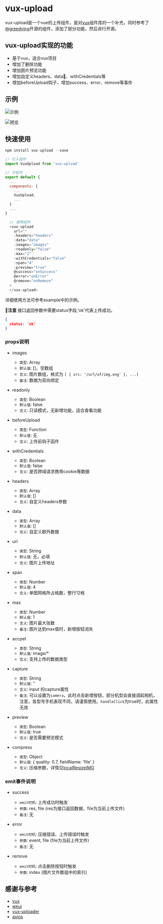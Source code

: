 # vux-upload

vux-upload是一个vue的上传组件，是对[vux](https://github.com/airyland/vux)组件库的一个补充，同时参考了[@greedying](https://github.com/greedying/vux-uploader)开源的组件，添加了部分功能，然后进行开源。

## vux-upload实现的功能

+ 基于vux，适合vux项目
+ 增加了删除功能
+ 增加图片预览功能
+ 增加自定义headers、data、withCredentials等
+ 增加beforeUpload钩子，增加success、error、remove等事件

## 示例

![示例](https://ws4.sinaimg.cn/large/006tKfTcly1fmkvl6937ej30ha0lemxl.jpg)

![预览](https://ws3.sinaimg.cn/large/006tKfTcly1fmkvmlo5jqj30h40pi7at.jpg)

## 快速使用

```javascript
npm install vux-upload --save
```

```javascript
// 引入组件
import VuxUpload from 'vux-upload'
```
```javascript
// 子组件
export default {
  ...
  components: {
    ...
    VuxUpload,
    ...
  }
  ...
}
```

```javascript
  // 使用组件
  <vux-upload
    url=""
    :headers="headers"
    :data="data"
    :images="images"
    :readonly="false"
    :max="2"
    :withCredentials="false"
    :span="4"
    :preview="true"
    @success="onSuccess"
    @error="onError"
    @remove="onRemove"
  >
  </vux-upload>
```

详细使用方法可参考example中的示例。

**注意** 接口返回参数中需要status字段,'ok'代表上传成功。

```json
{
  status: 'ok'
}
```

### props说明

* images
  * `类型`: Array
  * `默认值`: []，空数组
  * `含义`: 图片数组，格式为 `[ { src: '/url/of/img.ong' }, ...]` 
  * `备注`: 数据为双向绑定

* readonly
  * `类型`: Boolean
  * `默认值`: false
  * `含义`: 只读模式，无新增功能，适合查看功能

* beforeUpload
  * `类型`: Function
  * `默认值`: 无
  * `含义`: 上传前钩子函件

* withCredentials
  * `类型`: Boolean
  * `默认值`: false
  * `含义`: 是否跨域请求携带cookie等数据

* headers
  * `类型`: Array
  * `默认值`: []
  * `含义`: 自定义headers参数

* data
  * `类型`: Array
  * `默认值`: []
  * `含义`: 自定义额外数据

* url
  * `类型`: String
  * `默认值`: 无，必填
  * `含义`: 图片上传地址

* span
  * `类型`: Number
  * `默认值`: 4
  * `含义`: 单图网格所占格数，整行12格

* max
  * `类型`: Number
  * `默认值`: 1
  * `含义`: 图片最大张数
  * `备注`: 图片达到max值时，新增按钮消失

* accpet
  * `类型`: String
  * `默认值`: image/*
  * `含义`: 支持上传的数据类型

* capture
  * `类型`: String
  * `默认值`: ''
  * `含义`: input 的capture属性
  * `备注`: 可以设置为`camera`，此时点击新增按钮，部分机型会直接调起相机，注意，各型号手机表现不同，请谨慎使用。`handleClick`为true时，此属性无效

* preview
  * `类型`: Boolean
  * `默认值`: true
  * `含义`: 是否需要预览模式

* compress
  * `类型`: Object
  * `默认值`: { quality: 0.7, fieldName: 'file' }
  * `含义`: 压缩参数，详情见[localResizeIMG](https://github.com/think2011/localResizeIMG)

### emit事件说明

* success
  * `emit时机`: 上传成功时触发
  * `参数`: res, file  (res为接口返回数据，file为当前上传文件)
  * `备注`: 无

* error
  * `emit时机`: 压缩错误、上传错误时触发
  * `参数`: event, file  (file为当前上传文件)
  * `备注`: 无

* remove
  * `emit时机`: 点击删除按钮时触发
  * `参数`: index (图片文件数组中的索引)

## 感谢与参考

+ [vux](https://github.com/airyland/vux)
+ [weui](https://github.com/weui/weui)
+ [vux-uploader](https://github.com/greedying/vux-uploader)
+ [axios](https://github.com/mzabriskie/axios)
